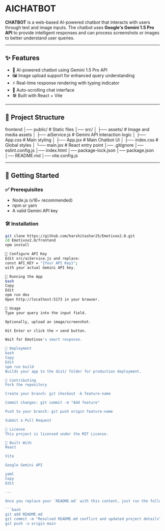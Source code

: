 # AICHATBOT

**CHATBOT** is a web-based AI-powered chatbot that interacts with users through text and image inputs. The chatbot uses **Google's Gemini 1.5 Pro API** to provide intelligent responses and can process screenshots or images to better understand user queries.

---

## ✨ Features

- 💬 AI-powered chatbot using Gemini 1.5 Pro API  
- 🖼️ Image upload support for enhanced query understanding  
- ⚡ Real-time response rendering with typing indicator  
- 🔄 Auto-scrolling chat interface  
- 🛠️ Built with React + Vite  

---

## 📁 Project Structure

frontend │── public/ # Static files │── src/ │ ├── assets/ # Image and media assets │ ├── aiService.js # Gemini API interaction logic │ ├── App.css # Main styling │ ├── App.jsx # Main Chatbot UI │ ├── index.css # Global styles │ └── main.jsx # React entry point │── .gitignore │── eslint.config.js │── index.html │── package-lock.json │── package.json │── README.md │── vite.config.js


---

## 🚀 Getting Started

### ✅ Prerequisites

- Node.js (v16+ recommended)  
- npm or yarn  
- A valid Gemini API key  

### 🛠️ Installation

```bash
git clone https://github.com/harshitashar25/Emotivox2.0.git
cd Emotivox2.0/frontend
npm install

🔐 Configure API Key
Edit src/aiService.js and replace:
const API_KEY = "{Your API Key}";
with your actual Gemini API key.

🧪 Running the App
bash
Copy
Edit
npm run dev
Open http://localhost:5173 in your browser.

🧠 Usage
Type your query into the input field.

Optionally, upload an image/screenshot.

Hit Enter or click the ➡️ send button.

Wait for Emotivox's smart response.

🚢 Deployment
bash
Copy
Edit
npm run build
Builds your app to the dist/ folder for production deployment.

🤝 Contributing
Fork the repository

Create your branch: git checkout -b feature-name

Commit changes: git commit -m "Add feature"

Push to your branch: git push origin feature-name

Submit a Pull Request

📄 License
This project is licensed under the MIT License.

🧠 Built With
React

Vite

Google Gemini API

yaml
Copy
Edit

---

Once you replace your `README.md` with this content, just run the following to resolve and commit:

```bash
git add README.md
git commit -m "Resolved README.md conflict and updated project details"
git push -u origin main
